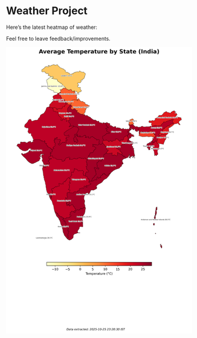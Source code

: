 # Weather Project

Here’s the latest heatmap of weather:

Feel free to leave feedback/improvements.

![India Heatmap](docs/assets/india_heatmap.png?v=FD0DE9)
